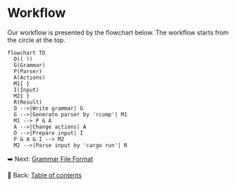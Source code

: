 # Workflow

Our workflow is presented by the flowchart below.
The workflow starts from the circle at the top.

```mermaid
flowchart TD
  O(( ))
  G(Grammar)
  P(Parser)
  A(Actions)
  M1{ }
  I(Input)
  M2{ }
  R(Result)
  O -->|Write grammar| G
  G -->|Generate parser by 'rcomp'| M1
  M1 --> P & A
  A -->|Change actions| A
  O -->|Prepare input| I
  P & A & I --> M2
  M2 -->|Parse input by 'cargo run'| R
```

:arrow_right:  Next: [Grammar File Format](./grammar_file_format.md)

:blue_book: Back: [Table of contents](./../README.md)
